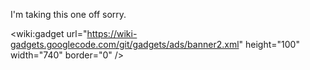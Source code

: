 

I'm taking this one off sorry.

&lt;wiki:gadget url="https://wiki-gadgets.googlecode.com/git/gadgets/ads/banner2.xml" height="100" width="740" border="0" /&gt;